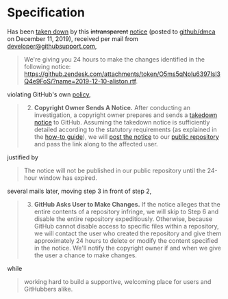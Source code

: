 # Specification

Has been [taken down](https://help.github.com/en/github/site-policy/dmca-takedown-policy) by this ~~intransparent~~ [notice](https://github.com/github/dmca/blob/master/2019/12/2019-12-10-aliston.md) (posted to [github/dmca](https://github.com/github/dmca) on December 11, 2019), received per mail from [developer@githubsupport.com](mailto:developer@githubsupport.com), 

> We're giving you 24 hours to make the changes identified in the following notice:
> https://github.zendesk.com/attachments/token/O5ms5qNplu6397Isl3Q4e9FoS/?name=2019-12-10-aliston.rtf.

violating GitHub's own [policy](https://help.github.com/en/github/site-policy/dmca-takedown-policy#a-how-does-this-actually-work),

> 2. **Copyright Owner Sends A Notice.** After conducting an investigation, a copyright owner prepares and sends a [takedown notice](https://help.github.com/en/articles/guide-to-submitting-a-dmca-takedown-notice) to GitHub. Assuming the takedown notice is sufficiently detailed according to the statutory requirements (as explained in the [how-to guide](https://help.github.com/en/articles/guide-to-submitting-a-dmca-takedown-notice)), we will [post the notice](https://help.github.com/en/github/site-policy/dmca-takedown-policy#d-transparency) to our [public repository](https://github.com/github/dmca) and pass the link along to the affected user.

justified by

> The notice will not be published in our public repository until the 24-hour window has expired.

several mails later, moving step 3 in front of step 2,

> 3. **GitHub Asks User to Make Changes.** If the notice alleges that the entire contents of a repository infringe, we will skip to Step 6 and disable the entire repository expeditiously. Otherwise, because GitHub cannot disable access to specific files within a repository, we will contact the user who created the repository and give them approximately 24 hours to delete or modify the content specified in the notice. We'll notify the copyright owner if and when we give the user a chance to make changes.

while

> working hard to build a supportive, welcoming place for users and GitHubbers alike.